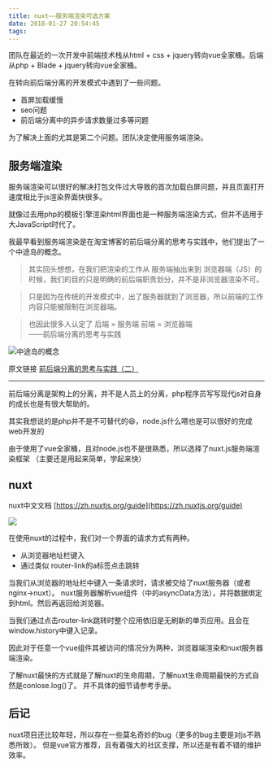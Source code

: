 ```yaml
---
title: nuxt——服务端渲染可选方案
date: 2018-01-27 20:54:45
tags:
---
```


<!-- more -->


团队在最近的一次开发中前端技术栈从html + css + jquery转向vue全家桶。后端从php + Blade + jquery转向vue全家桶。

在转向前后端分离的开发模式中遇到了一些问题。

- 首屏加载缓慢
- seo问题
- 前后端分离中的异步请求数量过多等问题

为了解决上面的尤其是第二个问题。团队决定使用服务端渲染。

## 服务端渲染

服务端渲染可以很好的解决打包文件过大导致的首次加载白屏问题，并且页面打开速度相比于js渲染界面快很多。

就像过去用php的模板引擎渲染html界面也是一种服务端渲染方式，但并不适用于大JavaScript时代了。

我最早看到服务端渲染是在淘宝博客的前后端分离的思考与实践中，他们提出了一个中途岛的概念。

>其实回头想想，在我们把渲染的工作从 服务端抽出来到 浏览器端（JS）的时候，我们的目的只是明确的前后端职责划分，并不是非浏览器渲染不可。

>只是因为在传统的开发模式中，出了服务器就到了浏览器，所以前端的工作内容只能被限制在浏览器端。

>也因此很多人认定了 后端 = 服务端 前端 = 浏览器端   
>                      ——前后端分离的思考与实践

    
![中途岛的概念](https://gw.alicdn.com/tfs/TB1WEF2QpXXXXXvaXXXXXXXXXXX-572-145.png)


原文链接 [前后端分离的思考与实践（二）](http://taobaofed.org/blog/2014/04/09/practice-of-separation-of-front-end-from-back-end-2/)

---

前后端分离是架构上的分离，并不是人员上的分离，php程序员写写现代js对自身的成长也是有很大帮助的。

其实我想说的是php并不是不可替代的😆，node.js什么嗒也是可以很好的完成web开发的

由于使用了vue全家桶，且对node.js也不是很熟悉，所以选择了nuxt.js服务端渲染框架 （主要还是用起来简单，学起来快）

## nuxt

nuxt中文文档 [https://zh.nuxtjs.org/guide](https://zh.nuxtjs.org/guide)

![](https://zh.nuxtjs.org/nuxt-schema.png)

在使用nuxt的过程中，我们对一个界面的请求方式有两种。

- 从浏览器地址栏键入
- 通过类似 router-link的a标签点击跳转

当我们从浏览器的地址栏中键入一条请求时，请求被交给了nuxt服务器（或者nginx→nuxt）。
nuxt服务器解析vue组件（中的asyncData方法），并将数据绑定到html。然后再返回给浏览器。

当我们通过点击router-link跳转时整个应用依旧是无刷新的单页应用。且会在window.history中键入记录。

因此对于任意一个vue组件其被访问的情况分为两种，浏览器端渲染和nuxt服务器端渲染。

了解nuxt最快的方式就是了解nuxt的生命周期，了解nuxt生命周期最快的方式自然是conlose.log()了。
并不具体的细节请参考手册。

## 后记

nuxt项目还比较年轻，所以存在一些莫名奇妙的bug（更多的bug主要是对js不熟悉所致）。
但是vue官方推荐，且有着强大的社区支撑，所以还是有着不错的维护效率。


